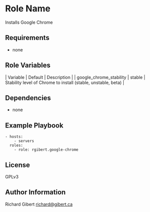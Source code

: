 # Role Name

Installs Google Chrome

## Requirements

- none

## Role Variables

| Variable | Default | Description |
| google_chrome_stability | stable | Stability level of Chrome to install (stable, unstable, beta) |

## Dependencies

- none

## Example Playbook

```
- hosts:
    - servers
  roles:
    - role: rgibert.google-chrome
```

## License

GPLv3

## Author Information

Richard Gibert <richard@gibert.ca>
